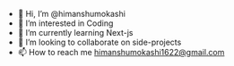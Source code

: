 - 👋 Hi, I’m @himanshumokashi
- 👀 I’m interested in Coding
- 🌱 I’m currently learning Next-js
- 💞️ I’m looking to collaborate on side-projects
- 📫 How to reach me himanshumokashi1622@gmail.com

<!---
himanshumokashi/himanshumokashi is a ✨ special ✨ repository because its `README.md` (this file) appears on your GitHub profile.
You can click the Preview link to take a look at your changes.
--->
